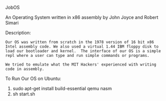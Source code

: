 JobOS

An Operating System written in x86 assembly by John Joyce and Robert Simari

Description:

	Our OS was written from scratch in the 1978 version of 16 bit x86 Intel assembly code. We also used a virtual 1.44 IBM floppy disk to load our bootloader and kernel.  The interface of our OS is a simple repl where a user can type and run simple commands or programs. 

	We tried to emulate what the MIT Hackers' experienced with writing code in assembly. 

To Run Our OS on Ubuntu:

1. sudo apt-get install build-essential qemu nasm
2. sh start.sh

